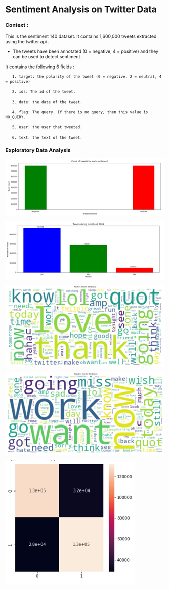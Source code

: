 # Sentiment Analysis on Twitter Data
### Context :

This is the sentiment 140 dataset. It contains 1,600,000 tweets extracted using the twitter api .
* The tweets have been annotated (0 = negative, 4 = positive) and they can be used to detect sentiment .

It contains the following 6 fields :

       1. target: the polarity of the tweet (0 = negative, 2 = neutral, 4 = positive)
       
       2. ids: The id of the tweet.
       
       3. date: the date of the tweet.
       
       4. flag: The query. If there is no query, then this value is NO_QUERY.
       
       5. user: the user that tweeted.
       
       6. text: the text of the tweet.

### Exploratory Data Analysis

![](https://github.com/ShivankUdayawal/Sentiment-Analysis-on-Twitter-Data/blob/main/Data%20Visualization/01.jpg)

![](https://github.com/ShivankUdayawal/Sentiment-Analysis-on-Twitter-Data/blob/main/Data%20Visualization/02.jpg)

![](https://github.com/ShivankUdayawal/Sentiment-Analysis-on-Twitter-Data/blob/main/Data%20Visualization/03.jpg)

![](https://github.com/ShivankUdayawal/Sentiment-Analysis-on-Twitter-Data/blob/main/Data%20Visualization/04.jpg)

![](https://github.com/ShivankUdayawal/Sentiment-Analysis-on-Twitter-Data/blob/main/Data%20Visualization/05.jpg)
